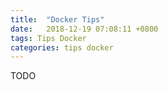 ```yaml
---
title:  "Docker Tips"
date:   2018-12-19 07:08:11 +0800
tags: Tips Docker
categories: tips docker
---
```

TODO
